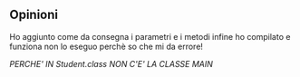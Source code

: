 ## Opinioni

Ho aggiunto come da consegna i parametri e i metodi
infine ho compilato e funziona non lo eseguo perchè so che mi da errore!

*PERCHE' IN Student.class NON C'E' LA CLASSE MAIN*
